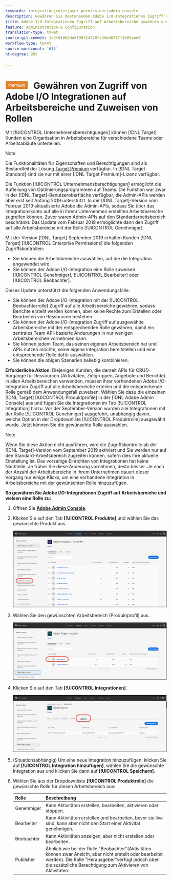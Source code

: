 ```yaml
---
keywords: integration;roles;user permissions;admin console
description: Gewähren Sie bestehenden Adobe I/O-Integrationen Zugriff auf alle Arbeitsbereiche mit der gewünschten Rolle in Adobe Target
title: Adobe I/O-Integrationen Zugriff auf Arbeitsbereiche gewähren und Rollen in Adobe Target zuweisen
feature: Administration & Configuration
translation-type: tm+mt
source-git-commit: 1c5fd1062da5f90f24720fc3deb67f7f3b05aee9
workflow-type: tm+mt
source-wordcount: '613'
ht-degree: 85%

---
```



# ![PREMIUM](/help/assets/premium.png) Gewähren von Zugriff von Adobe I/O Integrationen auf Arbeitsbereiche und Zuweisen von Rollen

Mit [!UICONTROL Unternehmensberechtigungen] können [!DNL Target] Kunden eine Organisation in Arbeitsbereiche für verschiedene Teams oder Arbeitsabläufe unterteilen.

>[!NOTE]
>
>Die Funktionalitäten für Eigenschaften und Berechtigungen sind als Bestandteil der Lösung [Target Premium](/help/c-intro/intro.md#premium) verfügbar. In [!DNL Target Standard] sind sie nur mit einer [!DNL Target Premium]-Lizenz verfügbar.

Die Funktion [!UICONTROL Unternehmensberechtigungen] ermöglicht die Aufteilung von Optimierungsprogrammen auf Teams. Die Funktion war zwar in der [!DNL Target]-Benutzeroberfläche verfügbar, die Admin-APIs werden aber erst seit Anfang 2019 unterstützt. In der [!DNL Target]-Version vom Februar 2019 aktualisierte Adobe die Admin-APIs, sodass Sie über das Integrationskonto auf alle in Ihrem Unternehmen erstellten Arbeitsbereiche zugreifen können. Zuvor waren Admin-APIs auf den Standardarbeitsbereich beschränkt. Das Update vom Februar 2019 ermöglichte dann den Zugriff auf alle Arbeitsbereiche mit der Rolle [!UICONTROL Genehmiger].

Mit der Version [!DNL Target] September 2019 erhalten Kunden [!DNL Target] [!UICONTROL Enterprise Permissions] die folgenden Zugriffskontrollen:

* Sie können die Arbeitsbereiche auswählen, auf die die Integration angewendet wird.
* Sie können der Adobe I/O-Integration eine Rolle zuweisen: [!UICONTROL Genehmiger], [!UICONTROL Bearbeiter] oder [!UICONTROL Beobachter].

Dieses Update unterstützt die folgenden Anwendungsfälle:

* Sie können der Adobe I/O-Integration mit der [!UICONTROL Beobachterrolle] Zugriff auf alle Arbeitsbereiche gewähren, sodass Berichte erstellt werden können, aber keine Rechte zum Erstellen oder Bearbeiten von Ressourcen bestehen.
* Sie können der Adobe I/O-Integration Zugriff auf ausgewählte Arbeitsbereiche mit der entsprechenden Rolle gewähren, damit ein zentrales Team API-basierte Änderungen in nur wenigen Arbeitsbereichen vornehmen kann.
* Sie können jedem Team, das seinen eigenen Arbeitsbereich hat und APIs nutzen möchte, seine eigene Integration bereitstellen und eine entsprechende Rolle dafür auswählen.
* Sie können die obigen Szenarien beliebig kombinieren.

**Erforderliche Aktion**: Diejenigen Kunden, die derzeit APIs für CRUD-Vorgänge für Ressourcen (Aktivitäten, Zielgruppen, Angebote und Berichte) in allen Arbeitsbereichen verwenden, müssen ihrer vorhandenen Adobe I/O-Integration Zugriff auf alle Arbeitsbereiche erteilen und die entsprechende Rolle gemäß dem Anwendungsfall zuweisen. Wählen Sie dazu die einzelnen [!DNL Target] [!UICONTROL Produktprofile] in der [!DNL Adobe Admin Console] aus und fügen Sie die Integrationen im Tab [!UICONTROL Integration] hinzu. Vor der September-Version wurden alle Integrationen mit der Rolle [!UICONTROL Genehmiger] ausgeführt, unabhängig davon, welche Option in der Dropdownliste [!UICONTROL Produktrolle] ausgewählt wurde. Jetzt können Sie die gewünschte Rolle auswählen.

>[!NOTE]
>
>Wenn Sie diese Aktion nicht ausführen, wird die Zugriffskontrolle ab der [!DNL Target]-Version vom September 2019 aktiviert und Sie werden nur auf den Standard-Arbeitsbereich zugreifen können, sofern dies Ihre aktuelle Einstellung ist. Das vorzeitige Einrichten von Integrationen hat keine Nachteile. Je früher Sie diese Änderung vornehmen, desto besser. Je nach der Anzahl der Arbeitsbereiche in Ihrem Unternehmen dauert dieser Vorgang nur einige Klicks, um eine vorhandene Integration in Arbeitsbereiche mit der gewünschten Rolle hinzuzufügen.

**So gewähren Sie Adobe I/O-Integrationen Zugriff auf Arbeitsbereiche und weisen eine Rolle zu:**

1. Öffnen Sie **[Adobe Admin Console](https://adminconsole.adobe.com)**.

1. Klicken Sie auf den Tab **[!UICONTROL Produkte]** und wählen Sie das gewünschte Produkt aus.

   ![Produkt in Adobe Admin Console auswählen](/help/administrating-target/c-user-management/property-channel/assets/io-choose-product.png)

1. Wählen Sie den gewünschten Arbeitsbereich (Produktprofil) aus.

   ![Produktprofil auswählen](/help/administrating-target/c-user-management/property-channel/assets/io-select-product-profile.png)

1. Klicken Sie auf den Tab **[!UICONTROL Integrationen]**.

   ![Tab „Integrationen“](/help/administrating-target/c-user-management/property-channel/assets/integrations-tab.png)

1. (Situationsabhängig) Um eine neue Integration hinzuzufügen, klicken Sie auf **[!UICONTROL Integration hinzufügen]**, wählen Sie die gewünschte Integration aus und klicken Sie dann auf **[!UICONTROL Speichern]**.

1. Wählen Sie aus der Dropdownliste **[!UICONTROL Produktrolle]** die gewünschte Rolle für diesen Arbeitsbereich aus:

   | Rolle | Beschreibung |
   |--- |--- |
   | Genehmiger | Kann Aktivitäten erstellen, bearbeiten, aktivieren oder stoppen. |
   | Bearbeiter | Kann Aktivitäten erstellen und bearbeiten, bevor sie live sind, kann aber nicht den Start einer Aktivität genehmigen. |
   | Beobachter | Kann Aktivitäten anzeigen, aber nicht erstellen oder bearbeiten. |
   | Publisher | Ähnlich wie bei der Rolle &quot;Beobachter&quot;(Aktivitäten können zwar Ansicht, aber nicht erstellt oder bearbeitet werden). Die Rolle &quot;Herausgeber&quot;verfügt jedoch über die zusätzliche Berechtigung zum Aktivieren von Aktivitäten. |
